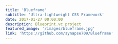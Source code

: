 ```yaml
---
title: 'Blueframe'
subtitle: 'Ultra-lightweight CSS Framework'
date: 2017-01-27 00:00:00
description: Blueprint.vc project
featured_image: '/images/blueframe.jpg'
link: 'https://github.com/synapse709/Blueframe'
---
```

